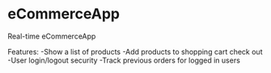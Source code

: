 # eCommerceApp
Real-time eCommerceApp

Features:
-Show a list of products
-Add products to shopping cart check out
-User login/logout security
-Track previous orders for logged in users

